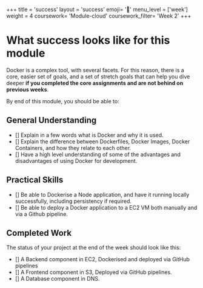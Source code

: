 +++
title = 'success'
layout = 'success'
emoji= '📝'
menu_level = ['week']
weight = 4
coursework= 'Module-cloud'
coursework_filter= 'Week 2'
+++

# What success looks like for this module

Docker is a complex tool, with several facets. For this reason, there is a core, easier set of goals, and a set of stretch goals that can help you dive deeper **if you completed the core assignments and are not behind on previous weeks**.

By end of this module, you should be able to:

## General Understanding

- [] Explain in a few words what is Docker and why it is used.
- [] Explain the difference between Dockerfiles, Docker Images, Docker Containers, and how they relate to each other.
- [] Have a high level understanding of some of the advantages and disadvantages of using Docker for development.

## Practical Skills

- [] Be able to Dockerise a Node application, and have it running locally successfully, including persistency if required.
- [] Be able to deploy a Docker application to a EC2 VM both manually and via a Github pipeline.

## Completed Work

The status of your project at the end of the week should look like this:

- [] A Backend component in EC2, Dockerised and deployed via GitHub pipelines
- [] A Frontend component in S3, Deployed via GitHub pipelines.
- [] A Database component in DNS.
